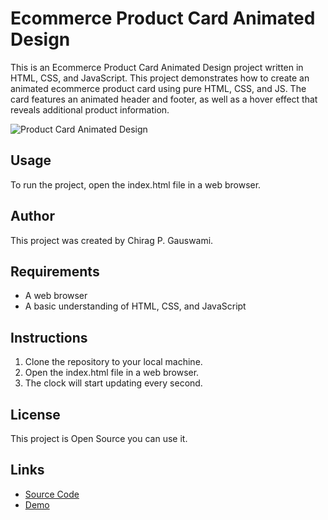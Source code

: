 # Ecommerce Product Card Animated Design

This is an Ecommerce Product Card Animated Design project written in HTML, CSS, and JavaScript. This project demonstrates how to create an animated ecommerce product card using pure HTML, CSS, and JS. The card features an animated header and footer, as well as a hover effect that reveals additional product information.

![Product Card Animated Design](demo.gif)

## Usage

To run the project, open the index.html file in a web browser.

## Author

This project was created by Chirag P. Gauswami.

## Requirements

* A web browser
* A basic understanding of HTML, CSS, and JavaScript

## Instructions

1. Clone the repository to your local machine.
2. Open the index.html file in a web browser.
3. The clock will start updating every second.

## License

This project is Open Source you can use it.

## Links

* [Source Code](https://github.com/chiragpgauswami/ecommerce-card)
* [Demo](https://chiragpgauswami.github.io/ecommerce-card)